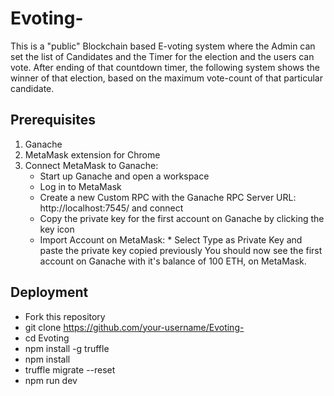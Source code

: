 # Evoting-
This is a "public" Blockchain based E-voting system where the Admin can set the list of Candidates and the Timer for the election and the users can vote. After ending of that countdown timer, the following system shows the winner of that election, based on the maximum vote-count of that particular candidate.  

## Prerequisites
1. Ganache
2. MetaMask extension for Chrome
3. Connect MetaMask to Ganache:
     * Start up Ganache and open a workspace
     * Log in to MetaMask
     * Create a new Custom RPC with the Ganache RPC Server URL: http://localhost:7545/ and connect
     * Copy the private key for the first account on Ganache by clicking the key icon
     * Import Account on MetaMask:
            * Select Type as Private Key and paste the private key copied previously
You should now see the first account on Ganache with it's balance of 100 ETH, on MetaMask.


## Deployment
* Fork this repository
* git clone https://github.com/your-username/Evoting-
* cd Evoting
* npm install -g truffle
* npm install
* truffle migrate --reset
* npm run dev

